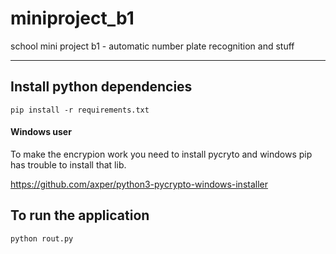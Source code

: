 # miniproject_b1
school mini project b1 - automatic number plate recognition and stuff
___
## Install python dependencies
`pip install -r requirements.txt`
#### Windows user
To make the encrypion work you need to install pycryto and windows pip has trouble to install that lib.

https://github.com/axper/python3-pycrypto-windows-installer
## To run the application
`python rout.py`